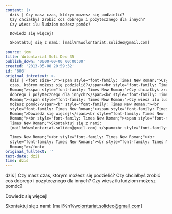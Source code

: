 ```yaml
---
content: |+
  dziś | Czy masz czas, którym możesz się podzielić?
  Czy chciałbyś zrobić coś dobrego i pożytecznego dla innych?
  Czy wiesz ilu ludziom możesz pomóc?

  Dowiedz się więcej!

  Skontaktuj się z nami: [mail%n%wolontariat.solideo@gmail.com] 

source: jom
title: Wolontariat Soli Deo 35
publish_down: '0000-00-00 00:00:00'
created: '2013-05-08 20:59:32'
id: '603'
original_introtext: >-
  dziś | <font size="3"><span style="font-family: Times New Roman;">Czy masz
  czas, którym możesz się podzielić?</span><br style="font-family: Times New
  Roman;"><span style="font-family: Times New Roman;">Czy chciałbyś zrobić coś
  dobrego i pożytecznego dla innych?</span><br style="font-family: Times New
  Roman;"><span style="font-family: Times New Roman;">Czy wiesz ilu ludziom
  możesz pomóc?</span><br style="font-family: Times New Roman;"><br
  style="font-family: Times New Roman;"><span style="font-family: Times New
  Roman;">Dowiedz się więcej!</span><br style="font-family: Times New
  Roman;"><br style="font-family: Times New Roman;"><span style="font-family:
  Times New Roman;">Skontaktuj się z nami:
  [mail%n%wolontariat.solideo@gmail.com] </span><br style="font-family: 

  Times New Roman;"><br style="font-family: Times New Roman;"><br
  style="font-family: Times New Roman;"><br style="font-family: Times New
  Roman;"></font>
original_fulltext: ''
text-date: dziś
time: dziś
---
```

dziś | Czy masz czas, którym możesz się podzielić?
Czy chciałbyś zrobić coś dobrego i pożytecznego dla innych?
Czy wiesz ilu ludziom możesz pomóc?

Dowiedz się więcej!

Skontaktuj się z nami: [mail%n%wolontariat.solideo@gmail.com] 



<!--{{json:{"created_date":"2013-05-08 20:59:32","publish_down":"0000-00-00 00:00:00","id":"603"}}}-->